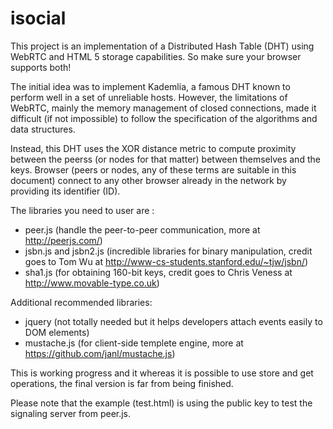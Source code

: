 isocial
=======

This project is an implementation of a Distributed Hash Table (DHT) using WebRTC and HTML 5 storage capabilities. So make sure your browser supports both!

The initial idea was to implement Kademlia, a famous DHT known to perform well in a set of unreliable hosts. However, the limitations of WebRTC, mainly the memory management of closed connections, made it difficult (if not impossible) to follow the specification of the algorithms and data structures.

Instead, this DHT uses the XOR distance metric to compute proximity between the peerss (or nodes for that matter) between themselves and the keys. Browser (peers or nodes, any of these terms are suitable in this document) connect to any other browser already in the network by providing its identifier (ID).

The libraries you need to user are :
* peer.js (handle the peer-to-peer communication, more at http://peerjs.com/)
* jsbn.js and jsbn2.js (incredible libraries for binary manipulation, credit goes to Tom Wu at http://www-cs-students.stanford.edu/~tjw/jsbn/)
* sha1.js (for obtaining 160-bit keys, credit goes to Chris Veness at http://www.movable-type.co.uk)

Additional recommended libraries:
* jquery (not totally needed but it helps developers attach events easily to DOM elements)
* mustache.js (for client-side templete engine, more at https://github.com/janl/mustache.js)

This is working progress and it whereas it is possible to use store and get operations, the final version is far from being finished.

Please note that the example (test.html) is using the public key to test the signaling server from peer.js.
